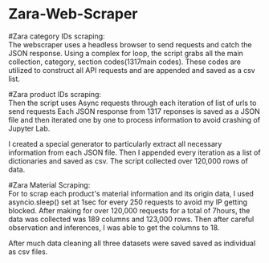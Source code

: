 # Zara-Web-Scraper
#Zara category IDs scraping:  
The webscraper uses a headless browser to send requests and catch the JSON response. 
Using a complex for loop, the script grabs all the main collection, category, section codes(1317main codes).
These codes are utilized to construct all API requests and are appended and saved as a csv list.

#Zara product IDs scraping:      
Then the script uses Async requests through each iteration of list of urls to send requests
Each JSON response from 1317 reponses is saved as a JSON file and then iterated one by one to process information to avoid crashing of Jupyter Lab.

I created a special generator to particularly extract all necessary information from each JSON file.
Then I appended every iteration as a list of dictionaries and saved as csv.
The script collected over 120,000 rows of data.

#Zara Material Scraping:         
For to scrap each product's material information and its origin data, 
I used asyncio.sleep() set at 1sec for every 250 requests to avoid my IP getting blocked.
After making for over 120,000 requests for a total of 7hours, the data was collected was 189 columns and 123,000 rows.
Then after careful observation and inferences, I was able to get the columns to 18. 

After much data cleaning all three datasets were saved saved as individual as csv files.
